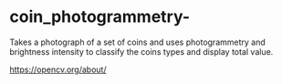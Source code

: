 # coin_photogrammetry-
Takes a photograph of a set of coins and uses photogrammetry and brightness intensity to classify the coins types and display total value.

https://opencv.org/about/
